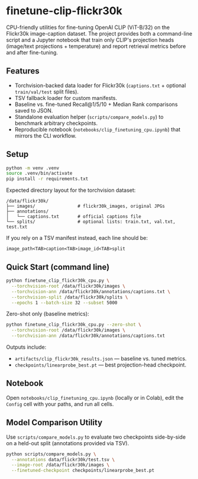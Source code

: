 # finetune-clip-flickr30k

CPU-friendly utilities for fine-tuning OpenAI CLIP (ViT-B/32) on the Flickr30k
image-caption dataset. The project provides both a command-line script and a
Jupyter notebook that train only CLIP's projection heads (image/text
projections + temperature) and report retrieval metrics before and after
fine-tuning.

## Features
- Torchvision-backed data loader for Flickr30k (`captions.txt` + optional
  `train/val/test` split files).
- TSV fallback loader for custom manifests.
- Baseline vs. fine-tuned Recall@1/5/10 + Median Rank comparisons saved to JSON.
- Standalone evaluation helper (`scripts/compare_models.py`) to benchmark
  arbitrary checkpoints.
- Reproducible notebook (`notebooks/clip_finetuning_cpu.ipynb`) that mirrors the
  CLI workflow.

## Setup
```bash
python -m venv .venv
source .venv/bin/activate
pip install -r requirements.txt
```

Expected directory layout for the torchvision dataset:
```
/data/flickr30k/
├── images/                # flickr30k_images, original JPGs
├── annotations/
│   └── captions.txt       # official captions file
└── splits/                # optional lists: train.txt, val.txt, test.txt
```
If you rely on a TSV manifest instead, each line should be:
```
image_path<TAB>caption<TAB>image_id<TAB>split
```

## Quick Start (command line)
```bash
python finetune_clip_flickr30k_cpu.py \
  --torchvision-root /data/flickr30k/images \
  --torchvision-ann /data/flickr30k/annotations/captions.txt \
  --torchvision-split /data/flickr30k/splits \
  --epochs 1 --batch-size 32 --subset 5000
```

Zero-shot only (baseline metrics):
```bash
python finetune_clip_flickr30k_cpu.py --zero-shot \
  --torchvision-root /data/flickr30k/images \
  --torchvision-ann /data/flickr30k/annotations/captions.txt
```

Outputs include:
- `artifacts/clip_flickr30k_results.json` — baseline vs. tuned metrics.
- `checkpoints/linearprobe_best.pt` — best projection-head checkpoint.

## Notebook
Open `notebooks/clip_finetuning_cpu.ipynb` (locally or in Colab), edit the
`Config` cell with your paths, and run all cells.

## Model Comparison Utility
Use `scripts/compare_models.py` to evaluate two checkpoints side-by-side on a
held-out split (annotations provided via TSV).
```bash
python scripts/compare_models.py \
  --annotations data/flickr30k/test.tsv \
  --image-root /data/flickr30k/images \
  --finetuned-checkpoint checkpoints/linearprobe_best.pt
```
